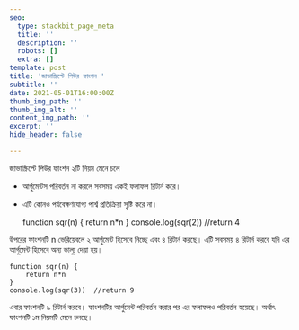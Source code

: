```yaml
---
seo:
  type: stackbit_page_meta
  title: ''
  description: ''
  robots: []
  extra: []
template: post
title: 'জাভাস্ক্রিপ্টে পিউর ফাংশন '
subtitle: ''
date: 2021-05-01T16:00:00Z
thumb_img_path: ''
thumb_img_alt: ''
content_img_path: ''
excerpt: ''
hide_header: false

---
```

জাভাস্ক্রিপ্টে পিউর ফাংশন ২টি নিয়ম মেনে চলে

* আর্গুমেন্টস পরিবর্তন না করলে সবসময় একই ফলাফল রিটার্ন করে।
* এটি কোনও পর্যবেক্ষণযোগ্য পার্শ্ব প্রতিক্রিয়া সৃষ্টি করে না।

    function sqr(n) {
    return n*n
    }
    console.log(sqr(2))  //return 4

উপরের ফাংশনটি n ভেরিয়েবলে ২ আর্গুমেন্ট হিসেবে নিচ্ছে এবং ৪ রিটার্ন করছে। এটি সবসময় ৪ রিটার্ন করবে যদি এর আর্গুমেন্ট হিসেবে অন্য ভাল্যু দেয়া হয়। 

    function sqr(n) {
        return n*n
    }
    console.log(sqr(3))  //return 9

এবার ফাংশনটি ৯ রিটার্ন করবে। ফাংশনটির আর্গুমেন্ট পরিবর্তন করার পর এর ফলাফলও পরিবর্তন হয়েছে। অর্থাৎ ফাংশনটি ১ম নিয়মটি মেনে চলছে। 